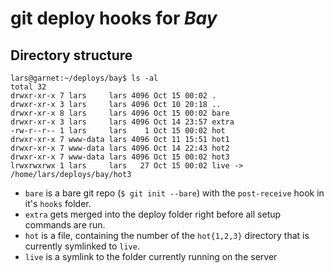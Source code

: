 # git deploy hooks for _Bay_

## Directory structure

```
lars@garnet:~/deploys/bay$ ls -al
total 32
drwxr-xr-x 7 lars     lars 4096 Oct 15 00:02 .
drwxr-xr-x 3 lars     lars 4096 Oct 10 20:18 ..
drwxr-xr-x 8 lars     lars 4096 Oct 15 00:02 bare
drwxr-xr-x 3 lars     lars 4096 Oct 14 23:57 extra
-rw-r--r-- 1 lars     lars    1 Oct 15 00:02 hot
drwxr-xr-x 7 www-data lars 4096 Oct 11 15:51 hot1
drwxr-xr-x 7 www-data lars 4096 Oct 14 22:43 hot2
drwxr-xr-x 7 www-data lars 4096 Oct 15 00:02 hot3
lrwxrwxrwx 1 lars     lars   27 Oct 15 00:02 live -> /home/lars/deploys/bay/hot3
```

 * `bare` is a bare git repo (`$ git init --bare`) with the `post-receive` hook in it's `hooks` folder.
 * `extra` gets merged into the deploy folder right before all setup commands are run.
 * `hot` is a file, containing the number of the `hot{1,2,3}` directory that is currently symlinked to `live`.
 * `live` is a symlink to the folder currently running on the server



